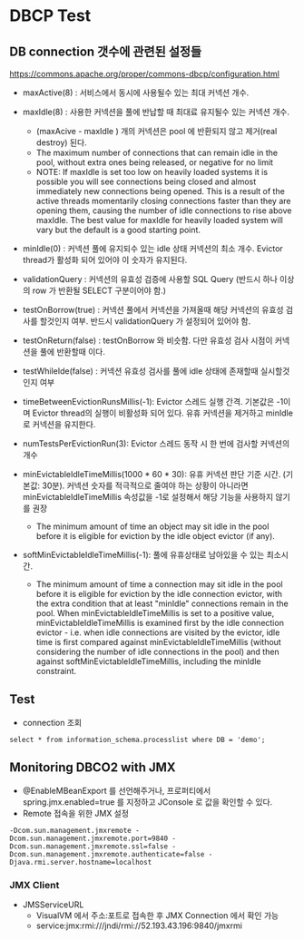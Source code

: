 # DBCP Test
## DB connection 갯수에 관련된 설정들
https://commons.apache.org/proper/commons-dbcp/configuration.html

* maxActive(8) : 서비스에서 동시에 사용될수 있는 최대 커넥션 개수.

* maxIdle(8) : 사용한 커넥션을 풀에 반납할 때 최대료 유지될수 있는 커넥션 개수.
  - (maxAcive - maxIdle ) 개의 커넥션은 pool 에 반환되지 않고 제거(real destroy) 된다.  
  - The maximum number of connections that can remain idle in the pool, without extra ones being released, or negative for no limit
  - NOTE: If maxIdle is set too low on heavily loaded systems it is possible you will see connections being closed and almost immediately new connections being opened. This is a result of the active threads momentarily closing connections faster than they are opening them, causing the number of idle connections to rise above maxIdle. The best value for maxIdle for heavily loaded system will vary but the default is a good starting point.

* minIdle(0) : 커넥션 풀에 유지되수 있는 idle 상태 커넥션의 최소 개수. Evictor thread가 활성화 되어 있어야 이 숫자가 유지된다.

* validationQuery : 커넥션의 유효성 검증에 사용할 SQL Query (반드시 하나 이상의 row 가 반환될 SELECT 구분이어야 함.)

* testOnBorrow(true) : 커넥션 풀에서 커넥션을 가져올때 해당 커넥션의 유효성 검사를 할것인지 여부. 반드시 validationQuery 가 설정되어 있어야 함.

* testOnReturn(false) : testOnBorrow 와 비슷함. 다만 유효성 검사 시점이 커넥션을 풀에 반환할때 이다.

* testWhileIde(false) : 커넥션 유효성 검사를 풀에 idle 상태에 존재할때 실시할것인지 여부

* timeBetweenEvictionRunsMillis(-1): Evictor 스레드 실행 간격. 기본값은 -1이며 Evictor thread의 실행이 비활성화 되어 있다. 유휴 커넥션을 제거하고 minIdle 로 커넥션을 유지한다.

* numTestsPerEvictionRun(3): Evictor 스레드 동작 시 한 번에 검사할 커넥션의 개수

* minEvictableIdleTimeMillis(1000 * 60 * 30): 유휴 커넥션 판단 기준 시간. (기본값: 30분). 커넥션 숫자를 적극적으로 줄여야 하는 상황이 아니라면 minEvictableIdleTimeMillis 속성값을 -1로 설정해서 해당 기능을 사용하지 않기를 권장
  - The minimum amount of time an object may sit idle in the pool before it is eligible for eviction by the idle object evictor (if any).

* softMinEvictableIdleTimeMillis(-1): 풀에 유휴상태로 남아있을 수 있는 최소시간. 
  - The minimum amount of time a connection may sit idle in the pool before it is eligible for eviction by the idle connection evictor, with the extra condition that at least "minIdle" connections remain in the pool. When minEvictableIdleTimeMillis is set to a positive value, minEvictableIdleTimeMillis is examined first by the idle connection evictor - i.e. when idle connections are visited by the evictor, idle time is first compared against minEvictableIdleTimeMillis (without considering the number of idle connections in the pool) and then against softMinEvictableIdleTimeMillis, including the minIdle constraint.
  
## Test
* connection 조회
```
select * from information_schema.processlist where DB = 'demo';
```  
## Monitoring DBCO2 with JMX
* @EnableMBeanExport 를 선언해주거나, 프로퍼티에서 spring.jmx.enabled=true 를 지정하고 JConsole 로 값을 확인할 수 있다.
* Remote 접속을 위한 JMX 설정
```  
-Dcom.sun.management.jmxremote -Dcom.sun.management.jmxremote.port=9840 -Dcom.sun.management.jmxremote.ssl=false -Dcom.sun.management.jmxremote.authenticate=false -Djava.rmi.server.hostname=localhost
```
### JMX Client
* JMSServiceURL
  - VisualVM 에서 주소:포트로 접속한 후 JMX Connection 에서 확인 가능
  - service:jmx:rmi:///jndi/rmi://52.193.43.196:9840/jmxrmi
